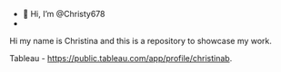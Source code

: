 - 👋 Hi, I’m @Christy678
- 
Hi my name is Christina and this is a repository to showcase my work.


Tableau - https://public.tableau.com/app/profile/christinab.

<!---
Christy678/Christy678 is a ✨ special ✨ repository because its `README.md` (this file) appears on your GitHub profile.
You can click the Preview link to take a look at your changes.

Hi my name is Christina and this is a repository to showcase my work.
--->
